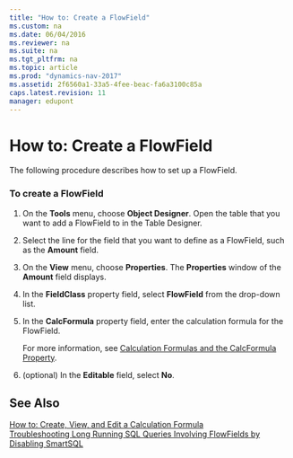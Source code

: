 ```yaml
---
title: "How to: Create a FlowField"
ms.custom: na
ms.date: 06/04/2016
ms.reviewer: na
ms.suite: na
ms.tgt_pltfrm: na
ms.topic: article
ms.prod: "dynamics-nav-2017"
ms.assetid: 2f6560a1-33a5-4fee-beac-fa6a3100c85a
caps.latest.revision: 11
manager: edupont
---
```

# How to: Create a FlowField
The following procedure describes how to set up a FlowField.  

### To create a FlowField  

1.  On the **Tools** menu, choose **Object Designer**. Open the table that you want to add a FlowField to in the Table Designer.  

2.  Select the line for the field that you want to define as a FlowField, such as the **Amount** field.  

3.  On the **View** menu, choose **Properties**. The **Properties** window of the **Amount** field displays.  

4.  In the **FieldClass** property field, select **FlowField** from the drop-down list.  

5.  In the **CalcFormula** property field, enter the calculation formula for the FlowField.  

     For more information, see [Calculation Formulas and the CalcFormula Property](Calculation-Formulas-and-the-CalcFormula-Property.md).  

6.  \(optional\) In the **Editable** field, select **No**.  

## See Also  
 [How to: Create, View, and Edit a Calculation Formula](How-to--Create--View--and-Edit-a-Calculation-Formula.md)  
 [Troubleshooting Long Running SQL Queries Involving FlowFields by Disabling SmartSQL](Troubleshooting-Queries-Involving-FlowFields-By-Disabling-SmartSQL.md)  
